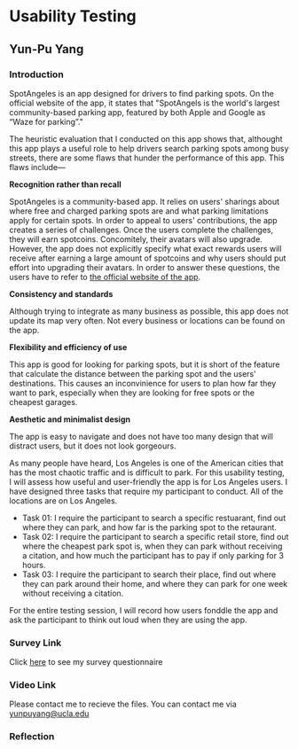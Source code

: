 # Usability Testing
## Yun-Pu Yang 

### Introduction 
SpotAngeles is an app designed for drivers to find parking spots. On the official website of the app, it states that "SpotAngels is the world's largest community-based parking app, featured by both Apple and Google as “Waze for parking”." 

The heuristic evaluation that I conducted on this app shows that, althought this app plays a useful role to help drivers search parking spots among busy streets, there are some flaws that hunder the performance of this app. This flaws include––

**Recognition rather than recall**

SpotAngeles is a community-based app. It relies on users' sharings about where free and charged parking spots are and what parking limitations apply for certain spots. In order to appeal to users' contributions, the app creates a series of challenges. Once the users complete the challenges, they will earn spotcoins. Concomitely, their avatars will also upgrade. However, the app does not explicitly specify what exact rewards users will receive after earning a large amount of spotcoins and why users should put effort into upgrading their avatars. In order to answer these questions, the users have to refer to [the official website of the app](https://spotangels.notion.site/SpotAngels-FAQ-968c6626cbec41abb5e7025e7f790f25). 

**Consistency and standards**

Although trying to integrate as many business as possible, this app does not update its map very often. Not every business or locations can be found on the app. 

**Flexibility and efficiency of use**

This app is good for looking for parking spots, but it is short of the feature that calculate the distance between the parking spot and the users' destinations. This causes an inconvinience for users to plan how far they want to park, especially when they are looking for free spots or the cheapest garages. 

**Aesthetic and minimalist design**

The app is easy to navigate and does not have too many design that will distract users, but it does not look gorgeours. 

As many people have heard, Los Angeles is one of the American cities that has the most chaotic traffic and is difficult to park. For this usability testing, I will assess how useful and user-friendly the app is for Los Angeles users. I have designed three tasks that require my participant to conduct. All of the locations are on Los Angeles. 
- Task 01: I require the participant to search a specific restuarant, find out where they can park, and how far is the parking spot to the retaurant.  
- Task 02: I require the participant to search a specific retail store, find out where the cheapest park spot is, when they can park without receiving a citation, and how much the participant has to pay if only parking for 3 hours. 
- Task 03: I require the participant to search their place, find out where they can park around their home, and where they can park for one week without receiving a citation. 

For the entire testing session, I will record how users fonddle the app and ask the participant to think out loud when they are using the app. 

### Survey Link
Click [here](https://docs.google.com/forms/d/e/1FAIpQLSdffnL9UdXtM4h24sVcXNsk4JyLP-DuC_mGLPWc1N0jNt-xqQ/viewform?usp=sf_link) to see my survey questionnaire 

### Video Link
Please contact me to recieve the files. You can contact me via yunpuyang@ucla.edu

### Reflection


